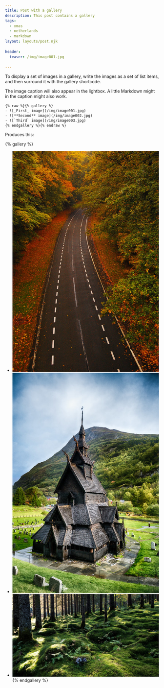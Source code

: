 ```yaml
---
title: Post with a gallery
description: This post contains a gallery
tags:
  - xmas
  - netherlands
  - markdown
layout: layouts/post.njk

header:
  teaser: /img/image001.jpg

---
```


To display a set of images in a gallery, write the images as a set of list items, and then surround it with the gallery shortcode.

The image caption will also appear in the lightbox.  A little Markdown might in the caption might also work.

```
{% raw %}{% gallery %}
- ![_First_ image](/img/image001.jpg)
- ![**Second** image](/img/image002.jpg)
- ![`Third` image](/img/image003.jpg)
{% endgallery %}{% endraw %}
```

Produces this:

{% gallery %}
- ![_First_ image](/img/image001.jpg)
- ![**Second** image](/img/image002.jpg)
- ![`Third` image](/img/image003.jpg)
{% endgallery %}
